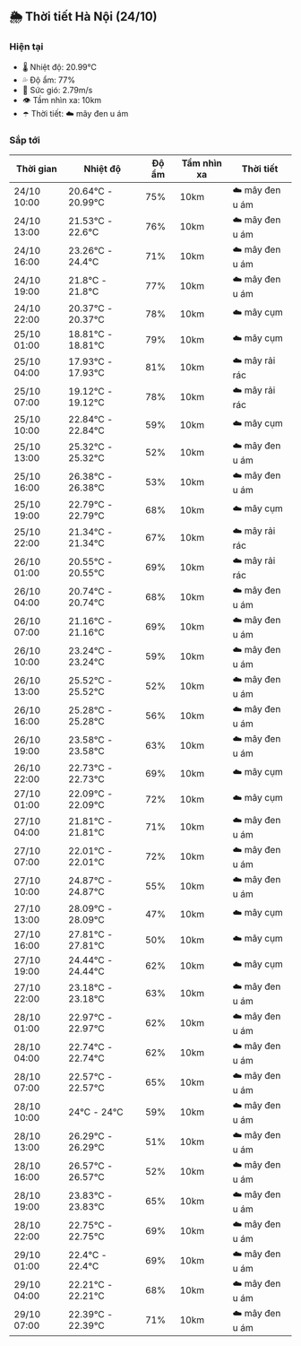 ## 🌦️ Thời tiết Hà Nội (24/10)

### Hiện tại

- 🌡️ Nhiệt độ: 20.99℃
- 💦 Độ ẩm: 77%
- 💨 Sức gió: 2.79m/s
- 👁️ Tầm nhìn xa: 10km
- ☂️ Thời tiết: ☁️ mây đen u ám

### Sắp tới

| Thời gian | Nhiệt độ | Độ ẩm | Tầm nhìn xa | Thời tiết |
| --- | --- | --- | --- | --- |
| 24/10 10:00 | 20.64℃ - 20.99℃ | 75% | 10km | ☁️ mây đen u ám |
| 24/10 13:00 | 21.53℃ - 22.6℃ | 76% | 10km | ☁️ mây đen u ám |
| 24/10 16:00 | 23.26℃ - 24.4℃ | 71% | 10km | ☁️ mây đen u ám |
| 24/10 19:00 | 21.8℃ - 21.8℃ | 77% | 10km | ☁️ mây đen u ám |
| 24/10 22:00 | 20.37℃ - 20.37℃ | 78% | 10km | ☁️ mây cụm |
| 25/10 01:00 | 18.81℃ - 18.81℃ | 79% | 10km | ☁️ mây cụm |
| 25/10 04:00 | 17.93℃ - 17.93℃ | 81% | 10km | ☁️ mây rải rác |
| 25/10 07:00 | 19.12℃ - 19.12℃ | 78% | 10km | ☁️ mây rải rác |
| 25/10 10:00 | 22.84℃ - 22.84℃ | 59% | 10km | ☁️ mây cụm |
| 25/10 13:00 | 25.32℃ - 25.32℃ | 52% | 10km | ☁️ mây đen u ám |
| 25/10 16:00 | 26.38℃ - 26.38℃ | 53% | 10km | ☁️ mây đen u ám |
| 25/10 19:00 | 22.79℃ - 22.79℃ | 68% | 10km | ☁️ mây cụm |
| 25/10 22:00 | 21.34℃ - 21.34℃ | 67% | 10km | ☁️ mây rải rác |
| 26/10 01:00 | 20.55℃ - 20.55℃ | 69% | 10km | ☁️ mây rải rác |
| 26/10 04:00 | 20.74℃ - 20.74℃ | 68% | 10km | ☁️ mây đen u ám |
| 26/10 07:00 | 21.16℃ - 21.16℃ | 69% | 10km | ☁️ mây đen u ám |
| 26/10 10:00 | 23.24℃ - 23.24℃ | 59% | 10km | ☁️ mây đen u ám |
| 26/10 13:00 | 25.52℃ - 25.52℃ | 52% | 10km | ☁️ mây đen u ám |
| 26/10 16:00 | 25.28℃ - 25.28℃ | 56% | 10km | ☁️ mây đen u ám |
| 26/10 19:00 | 23.58℃ - 23.58℃ | 63% | 10km | ☁️ mây đen u ám |
| 26/10 22:00 | 22.73℃ - 22.73℃ | 69% | 10km | ☁️ mây cụm |
| 27/10 01:00 | 22.09℃ - 22.09℃ | 72% | 10km | ☁️ mây cụm |
| 27/10 04:00 | 21.81℃ - 21.81℃ | 71% | 10km | ☁️ mây đen u ám |
| 27/10 07:00 | 22.01℃ - 22.01℃ | 72% | 10km | ☁️ mây đen u ám |
| 27/10 10:00 | 24.87℃ - 24.87℃ | 55% | 10km | ☁️ mây đen u ám |
| 27/10 13:00 | 28.09℃ - 28.09℃ | 47% | 10km | ☁️ mây cụm |
| 27/10 16:00 | 27.81℃ - 27.81℃ | 50% | 10km | ☁️ mây cụm |
| 27/10 19:00 | 24.44℃ - 24.44℃ | 62% | 10km | ☁️ mây cụm |
| 27/10 22:00 | 23.18℃ - 23.18℃ | 63% | 10km | ☁️ mây đen u ám |
| 28/10 01:00 | 22.97℃ - 22.97℃ | 62% | 10km | ☁️ mây đen u ám |
| 28/10 04:00 | 22.74℃ - 22.74℃ | 62% | 10km | ☁️ mây đen u ám |
| 28/10 07:00 | 22.57℃ - 22.57℃ | 65% | 10km | ☁️ mây đen u ám |
| 28/10 10:00 | 24℃ - 24℃ | 59% | 10km | ☁️ mây đen u ám |
| 28/10 13:00 | 26.29℃ - 26.29℃ | 51% | 10km | ☁️ mây đen u ám |
| 28/10 16:00 | 26.57℃ - 26.57℃ | 52% | 10km | ☁️ mây đen u ám |
| 28/10 19:00 | 23.83℃ - 23.83℃ | 65% | 10km | ☁️ mây đen u ám |
| 28/10 22:00 | 22.75℃ - 22.75℃ | 69% | 10km | ☁️ mây đen u ám |
| 29/10 01:00 | 22.4℃ - 22.4℃ | 69% | 10km | ☁️ mây đen u ám |
| 29/10 04:00 | 22.21℃ - 22.21℃ | 68% | 10km | ☁️ mây đen u ám |
| 29/10 07:00 | 22.39℃ - 22.39℃ | 71% | 10km | ☁️ mây đen u ám |
